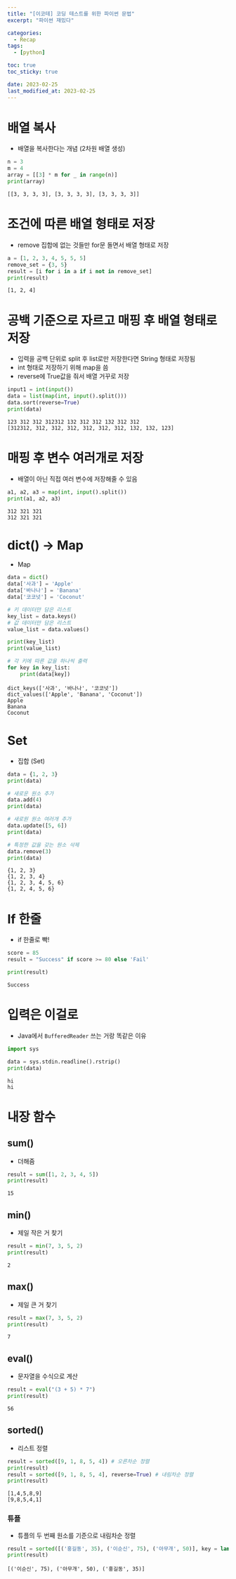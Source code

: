 ```yaml
---
title: "[이코테] 코딩 테스트를 위한 파이썬 문법"
excerpt: "파이썬 재밌다"

categories:
  - Recap
tags:
  - [python]

toc: true
toc_sticky: true

date: 2023-02-25
last_modified_at: 2023-02-25
---
```


# 배열 복사

- 배열을 복사한다는 개념 (2차원 배열 생성)

```python
n = 3
m = 4
array = [[3] * m for _ in range(n)]
print(array)
```

```
[[3, 3, 3, 3], [3, 3, 3, 3], [3, 3, 3, 3]]
```

# 조건에 따른 배열 형태로 저장

- remove 집합에 없는 것들만 for문 돌면서 배열 형태로 저장

```python
a = [1, 2, 3, 4, 5, 5, 5]
remove_set = {3, 5}
result = [i for i in a if i not in remove_set]
print(result)
```

```
[1, 2, 4]
```

# 공백 기준으로 자르고 매핑 후 배열 형태로 저장

- 입력을 공백 단위로 split 후 list로만 저장한다면 String 형태로 저장됨
- int 형태로 저장하기 위해 map을 씀
- reverse에 True값을 줘서 배열 거꾸로 저장

```python
input1 = int(input())
data = list(map(int, input().split()))
data.sort(reverse=True)
print(data)
```

```
123 312 312 312312 132 312 312 132 312 312
[312312, 312, 312, 312, 312, 312, 312, 132, 132, 123]
```

# 매핑 후 변수 여러개로 저장

- 배열이 아닌 직접 여러 변수에 저장해줄 수 있음

```python
a1, a2, a3 = map(int, input().split())
print(a1, a2, a3)
```

```
312 321 321
312 321 321
```

# dict() -> Map

- Map

```python
data = dict()
data['사과'] = 'Apple'
data['바나나'] = 'Banana'
data['코코넛'] = 'Coconut'

# 키 데이터만 담은 리스트
key_list = data.keys()
# 값 데이터만 담은 리스트
value_list = data.values()

print(key_list)
print(value_list)

# 각 키에 따른 값을 하나씩 출력
for key in key_list:
    print(data[key])
```

```
dict_keys(['사과', '바나나', '코코넛'])
dict_values(['Apple', 'Banana', 'Coconut'])
Apple
Banana
Coconut
```

# Set

- 집합 (Set)

```python
data = {1, 2, 3}
print(data)

# 새로운 원소 추가
data.add(4)
print(data)

# 새로원 원소 여러개 추가
data.update([5, 6])
print(data)

# 특정한 값을 갖는 원소 삭제
data.remove(3)
print(data)
```

```
{1, 2, 3}
{1, 2, 3, 4}
{1, 2, 3, 4, 5, 6}
{1, 2, 4, 5, 6}
```

# If 한줄

- if 한줄로 빡!

```python
score = 85
result = "Success" if score >= 80 else 'Fail'

print(result)
```

```
Success
```

# 입력은 이걸로

- Java에서 `BufferedReader` 쓰는 거랑 똑같은 이유

```python
import sys

data = sys.stdin.readline().rstrip()
print(data)
```

```
hi
hi
```

# 내장 함수

## sum()

- 더해줌

```python
result = sum([1, 2, 3, 4, 5])
print(result)
```

```
15
```

## min()

- 제일 작은 거 찾기

```python
result = min(7, 3, 5, 2)
print(result)
```

```
2
```

## max()

- 제일 큰 거 찾기

```python
result = max(7, 3, 5, 2)
print(result)
```

```
7
```

## eval()

- 문자열을 수식으로 계산

```python
result = eval("(3 + 5) * 7")
print(result)
```

```
56
```

## sorted()

- 리스트 정렬

```python
result = sorted([9, 1, 8, 5, 4]) # 오른차순 정렬
print(result)
result = sorted([9, 1, 8, 5, 4], reverse=True) # 내림차순 정렬
print(result)
```

```
[1,4,5,8,9]
[9,8,5,4,1]
```

### 튜플

- 튜플의 두 번째 원소를 기준으로 내림차순 정렬

```python
result = sorted([('홍길동', 35), ('이순신', 75), ('아무개', 50)], key = lambda x: x[1], reverse=True)
print(result)
```

```
[('이순신', 75), ('아무개', 50), ('홍길동', 35)]
```